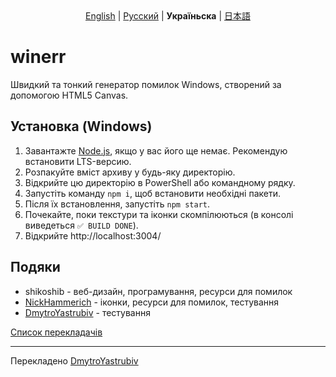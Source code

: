 <div style="text-align: center">
  <a href="https://github.com/shikoshib/winerr/blob/main/README.md">English</a> | <a href="https://github.com/shikoshib/winerr/blob/main/README_ru.md">Русский</a> | <strong>Україньска</strong> | <a href="https://github.com/shikoshib/winerr/blob/main/README_ja.md">日本語</a>
</div>

# winerr
Швидкий та тонкий генератор помилок Windows, створений за допомогою HTML5 Canvas.

## Установка (Windows)
1. Завантажте [Node.js](https://nodejs.org/en/download), якщо у вас його ще немає. Рекомендую встановити LTS-версию.
2. Розпакуйте вміст архиву у будь-яку директорію.
3. Відкрийте цю директорію в PowerShell або командному рядку.
4. Запустіть команду `npm i`, щоб встановити необхідні пакети.
5. Після їх встановлення, запустіть `npm start`.
6. Почекайте, поки текстури та іконки скомпілюються (в консолі виведеться `✅ BUILD DONE`).
7. Відкрийте http://localhost:3004/

## Подяки

* shikoshib - веб-дизайн, програмування, ресурси для помилок
* [NickHammerich](https://github.com/nickhammerich) - іконки, ресурси для помилок, тестування
* [DmytroYastrubiv](https://github.com/DimaYastrebov) - тестування

[Список перекладачів](https://github.com/shikoshib/winerr/tree/main/winerr-lang)

---
Перекладено [DmytroYastrubiv](https://github.com/DimaYastrebov)
